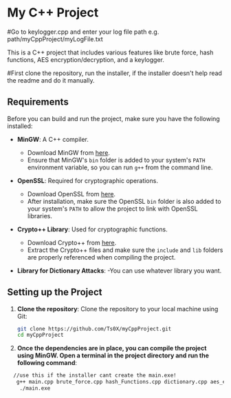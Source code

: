 # My C++ Project

  #Go to keylogger.cpp and enter your log file path e.g. path/myCppProject/myLogFile.txt

This is a C++ project that includes various features like brute force, hash functions, AES encryption/decryption, and a keylogger.

#First clone the repository, run the installer, if the installer doesn't help read the readme and do it manually.

## Requirements

Before you can build and run the project, make sure you have the following installed:

- **MinGW**: A C++ compiler.
  - Download MinGW from [here](https://sourceforge.net/projects/mingw-w64/).
  - Ensure that MinGW's `bin` folder is added to your system's `PATH` environment variable, so you can run `g++` from the command line.
  
- **OpenSSL**: Required for cryptographic operations.
  - Download OpenSSL from [here](https://slproweb.com/products/Win32OpenSSL.html).
  - After installation, make sure the OpenSSL `bin` folder is also added to your system's `PATH` to allow the project to link with OpenSSL libraries.

- **Crypto++ Library**: Used for cryptographic functions.
  - Download Crypto++ from [here](https://www.cryptopp.com/).
  - Extract the Crypto++ files and make sure the `include` and `lib` folders are properly referenced when compiling the project.
    
- **Library for Dictionary Attacks**:
  -You can use whatever library you want.
  
  
## Setting up the Project

1. **Clone the repository**:
   Clone the repository to your local machine using Git:
   ```bash
   git clone https://github.com/Ts0X/myCppProject.git
   cd myCppProject
2. **Once the dependencies are in place, you can compile the project using MinGW. Open a terminal in the project directory and run the following command**:
  ```bash
    //use this if the installer cant create the main.exe!
     g++ main.cpp brute_force.cpp hash_Functions.cpp dictionary.cpp aes_encrypt.cpp aes_decrypt.cpp createHash.cpp keylogger.cpp passGen.cpp hashidentify.cpp aes_common.cpp -o main -I"C:\Program Files\OpenSSL-Win64\include" -L"C:\Program Files\OpenSSL-Win64\lib\VC\x64\MD" -lssl -lcrypto
      ./main.exe
``` 
